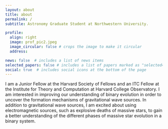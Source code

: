 ```yaml
---
layout: about
title: about
permalink: /
subtitle: Astronomy Graduate Student at Northwestern University.

profile:
  align: right
  image: prof_pic2.jpeg
  image_circular: false # crops the image to make it circular
  address:    

news: false  # includes a list of news items
selected_papers: false # includes a list of papers marked as "selected={true}"
social: true  # includes social icons at the bottom of the page
---
```


I am a Junior Fellow at the Harvard Society of Fellows and an ITC Fellow at the Institute for Theory and Computation at Harvard College Observatory. I am interested in improving our understanding of binary evolution in order to uncover the formation mechanisms of gravitational wave sources. In addition to gravitational wave sources, I am excited about using electromagnetic sources, such as explosive deaths of massive stars, to gain a better understanding of the different phases of massive star evolution in a binary system.  

